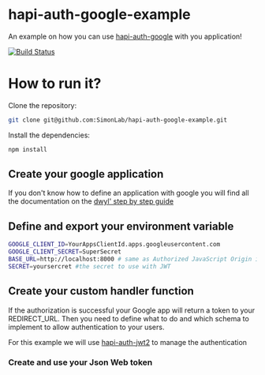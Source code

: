 # hapi-auth-google-example

An example on how you can use [hapi-auth-google](https://github.com/dwyl/hapi-auth-google) with you application!

[![Build Status](https://travis-ci.org/SimonLab/hapi-auth-google-example.svg?branch=master)](https://travis-ci.org/SimonLab/hapi-auth-google-example)
# How to run it?

Clone the repository:

```sh
git clone git@github.com:SimonLab/hapi-auth-google-example.git
```

Install the dependencies:

```sh
npm install
```

## Create your google application

If you don't know how to define an application with google you will find all the documentation on the [dwyl' step by step guide](https://github.com/dwyl/hapi-auth-google/blob/master/GOOGLE-APP-STEP-BY-STEP-GUIDE.md)

## Define and export your environment variable

```sh
GOOGLE_CLIENT_ID=YourAppsClientId.apps.googleusercontent.com
GOOGLE_CLIENT_SECRET=SuperSecret
BASE_URL=http://localhost:8000 # same as Authorized JavaScript Origin in your google app
SECRET=yoursercret #the secret to use with JWT
```
## Create your custom handler function

If the authorization is successful your Google app will return a token to your REDIRECT_URL. Then you need to define what to do and which schema to implement to allow authentication to your users.

For this example we will use [hapi-auth-jwt2](https://github.com/dwyl/hapi-auth-jwt2) to manage the authentication

### Create and use your Json Web token
